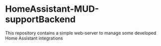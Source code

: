 # HomeAssistant-MUD-supportBackend
This repository contains a simple web-server to manage some developed Home Assistant integrations
